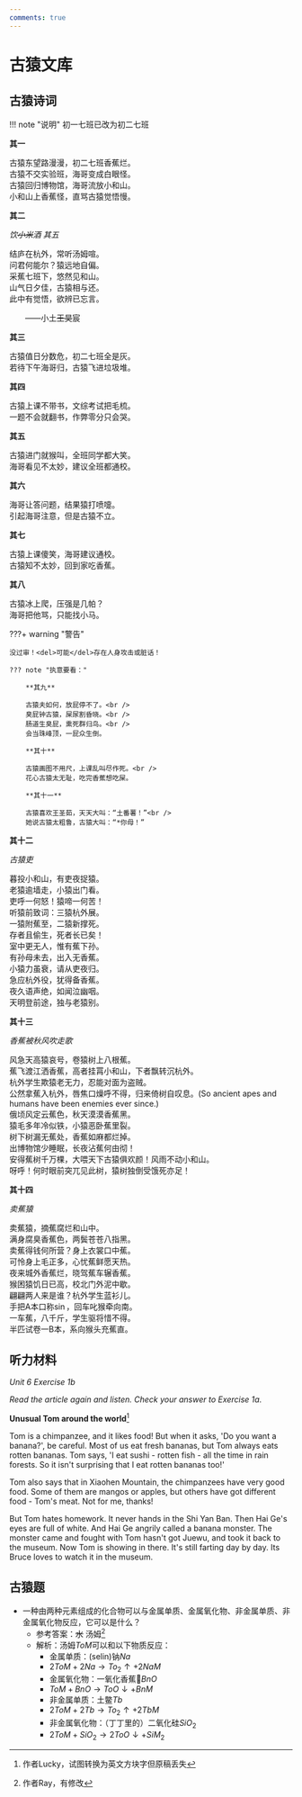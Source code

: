 ```yaml
---
comments: true
---
```


# 古猿文库

## 古猿诗词

!!! note "说明"
    初一七班已改为初二七班
    

**其一**

古猿东望路漫漫，初二七班香蕉烂。<br />
古猿不交实验班，海哥变成白眼怪。<br />
古猿回归博物馆，海哥流放小和山。<br />
小和山上香蕉怪，直骂古猿觉悟慢。

**其二**

*饮<del>小米</del>酒 其五*

结庐在杭外，常听汤姆喧。<br />
问君何能尔？猿远地自偏。<br />
采蕉七班下，悠然见和山。<br />
山气日夕佳，古猿相与还。<br />
此中有觉悟，欲辨已忘言。

&emsp;&emsp;——小土<del>王昊</del>宸

**其三**

古猿值日分数危，初二七班全是灰。<br />
若待下午海哥归，古猿飞进垃圾堆。

**其四**

古猿上课不带书，文综考试把毛梳。<br />
一题不会就翻书，作弊零分只会哭。

**其五**

古猿进门就猴叫，全班同学都大笑。<br />
海哥看见不太妙，建议全班都通校。

**其六**

海哥让答问题，结果猿打喷嚏。<br />
引起海哥注意，但是古猿不立。

**其七**

古猿上课傻笑，海哥建议通校。<br />
古猿知不太妙，回到家吃香蕉。

**其八**

古猿冰上爬，压强是几帕？<br />
海哥把他骂，只能找小马。

???+ warning "警告"

    没过审！<del>可能</del>存在人身攻击或脏话！

    ??? note "执意要看："

        **其九**

        古猿夫如何，放屁停不了。<br />
        臭屁钟古猿，屎尿割昏晓。<br />
        肠道生臭屁，熏死群归鸟。<br />
        会当珠峰顶，一屁众生倒。

        **其十**

        古猿画图不用尺，上课乱叫尽作死。<br />
        花心古猿太无耻，吃完香蕉想吃屎。

        **其十一**
        
        古猿喜欢王圣茹，天天大叫：“土番薯！”<br />
        她说古猿太粗鲁，古猿大叫：“*你母！”

**其十二**

*古猿吏*

暮投小和山，有吏夜捉猿。<br />
老猿逾墙走，小猿出门看。<br />
吏呼一何怒！猿啼一何苦！<br />
听猿前致词：三猿杭外展。<br />
一猿附蕉至，二猿新撑死。<br />
存者且偷生，死者长已矣！<br />
室中更无人，惟有蕉下孙。<br />
有孙母未去，出入无香蕉。<br />
小猿力虽衰，请从吏夜归。<br />
急应杭外役，犹得备香蕉。<br />
夜久语声绝，如闻泣幽咽。<br />
天明登前途，独与老猿别。

**其十三**

*香蕉被秋风吹走歌*

风急天高猿哀号，卷猿树上八根蕉。<br />
蕉飞渡江洒香蕉，高者挂罥小和山，下者飘转沉杭外。<br />
杭外学生欺猿老无力，忍能对面为盗贼。<br />
公然拿蕉入杭外，唇焦口燥呼不得，归来倚树自叹息。(So ancient apes and humans have been enemies ever since.)<br />
俄顷风定云蕉色，秋天漠漠香蕉黑。<br />
猿毛多年冷似铁，小猿恶卧蕉里裂。<br />
树下树漏无蕉处，香蕉如麻都烂掉。<br />
出博物馆少睡眠，长夜沾蕉何由彻！<br />
安得蕉树千万棵，大喂天下古猿俱欢颜！风雨不动小和山。<br />
呀呼！何时眼前突兀见此树，猿树独倒受饿死亦足！

**其十四**

*卖蕉猿*

卖蕉猿，摘蕉腐烂和山中。<br />
满身腐臭香蕉色，两鬓苍苍八指黑。<br />
卖蕉得钱何所营？身上衣裳口中蕉。<br />
可怜身上毛正多，心忧蕉鲜愿天热。<br />
夜来城外香蕉烂，晓驾蕉车辗香蕉。<br />
猴困猿饥日已高，校北门外泥中歇。<br />
翩翩两人来是谁？杭外学生蓝衫儿。<br />
手把A本口称$\sin$，回车叱猴牵向南。<br />
一车蕉，八千斤，学生驱将惜不得。<br />
半匹试卷一B本，系向猴头充蕉直。

## 听力材料

*Unit 6 Exercise 1b*

_Read the article again and listen. Check your answer to Exercise 1a._

**Unusual Tom around the world**[^1]

Tom is a chimpanzee, and it likes food! But when it asks, 'Do you want a banana?', be careful. Most of us eat fresh bananas, but Tom always eats rotten bananas. Tom says, 'I eat sushi - rotten fish - all the time in rain forests. So it isn't surprising that I eat rotten bananas too!'

Tom also says that in Xiaohen Mountain, the chimpanzees have very good food. Some of them are mangos or apples, but others have got different food - Tom's meat. Not for me, thanks!

But Tom hates homework. It never hands in the Shi Yan Ban. Then Hai Ge's eyes are full of white. And Hai Ge angrily called a banana monster. The monster came and fought with Tom hasn't got Juewu, and took it back to the museum. Now Tom is showing in there. It's still farting day by day. Its Bruce loves to watch it in the museum.

## 古猿题

- 一种由两种元素组成的化合物可以与金属单质、金属氧化物、非金属单质、非金属氧化物反应，它可以是什么？
    - 参考答案：~~水~~ 汤姆[^2]
    - 解析：汤姆$ToM$可以和以下物质反应：
        - 金属单质：(selin)钠$Na$
        - $2ToM + 2Na \rightarrow To_2 \uparrow + 2NaM$<br />
        - 金属氧化物：一氧化香蕉:banana:$BnO$
        - $ToM + BnO \rightarrow ToO \downarrow +  BnM$<br />
        - 非金属单质：土鳖$Tb$
        - $2ToM + 2Tb \rightarrow To_2 \uparrow + 2TbM$<br />
        - 非金属氧化物：（丁丁里的）二氧化硅$SiO_2$
        - $2ToM + SiO_2 \rightarrow 2ToO \downarrow + SiM_2$

[^1]: 作者Lucky，试图转换为英文方块字但原稿丢失
[^2]: 作者Ray，有修改
